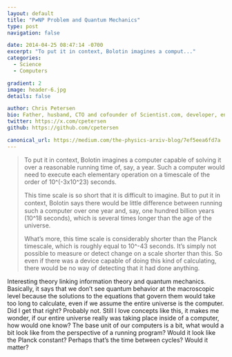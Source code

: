 ```yaml
---
layout: default
title: "P≠NP Problem and Quantum Mechanics"
type: post
navigation: false

date: 2014-04-25 08:47:14 -0700
excerpt: "To put it in context, Bolotin imagines a comput..."
categories:
  - Science
  - Computers

gradient: 2
image: header-6.jpg
details: false

author: Chris Petersen
bio: Father, husband, CTO and cofounder of Scientist.com, developer, entrepreneur and technologist.
twitter: https://x.com/cpetersen
github: https://github.com/cpetersen

canonical_url: https://medium.com/the-physics-arxiv-blog/7ef5eea6fd7a
---
```





 >  To put it in context, Bolotin imagines a computer capable of solving it over a reasonable running time of, say, a year. Such a computer would need to execute each elementary operation on a timescale of the order of 10^(-3x10^23) seconds.
 >
 >  This time scale is so short that it is difficult to imagine. But to put it in context, Bolotin says there would be little diﬀerence between running such a computer over one year and, say, one hundred billion years (10^18 seconds), which is several times longer than the age of the universe.
 >
 >  What’s more, this time scale is considerably shorter than the Planck timescale, which is roughly equal to 10^-43 seconds. It’s simply not possible to measure or detect change on a scale shorter than this. So even if there was a device capable of doing this kind of calculating, there would be no way of detecting that it had done anything.

 Interesting theory linking information theory and quantum mechanics. Basically, it says that we don’t see quantum behavior at the macroscopic level because the solutions to the equations that govern them would take too long to calculate, even if we assume the entire universe is the computer. Did I get that right? Probably not. Still I love concepts like this, it makes me wonder, if our entire universe really was taking place inside of a computer, how would one know? The base unit of our computers is a bit, what would a bit look like from the perspective of a running program? Would it look like the Planck constant? Perhaps that’s the time between cycles? Would it matter?
